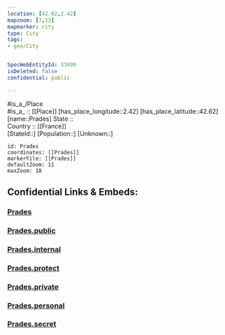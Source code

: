 ```yaml
---
location: [42.62,2.42] 
mapzoom: [7,12] 
mapmarker: city 
type: City
tags:
- geo/City


SpocWebEntityId: 33499
isDeleted: false
confidential: public

---
```

#is_a_/Place  
#is_a_ :: [[Place]] 
[has_place_longitude::2.42] 
[has_place_latitude::42.62] 
[name::Prades] 
State ::  
Country :: [[France]]  
[StateId::] 
[Population::] 
[Unknown::] 


```leaflet
id: Prades
coordinates: [[Prades]] 
markerFile: [[Prades]] 
defaultZoom: 11 
maxZoom: 18
```


## Confidential Links & Embeds: 

### [Prades](/_Standards/Earth/Continent/Europe/Europe~West/France/regions~France/Occitanie/departments~Occitanie/Pyrénées-Orientales/communes~Pyrénées-Orientales/Prades/cities~Prades/Prades.md) 

### [Prades.public](/_public/Earth/Continent/Europe/Europe~West/France/regions~France/Occitanie/departments~Occitanie/Pyrénées-Orientales/communes~Pyrénées-Orientales/Prades/cities~Prades/Prades.public.md) 

### [Prades.internal](/_internal/Earth/Continent/Europe/Europe~West/France/regions~France/Occitanie/departments~Occitanie/Pyrénées-Orientales/communes~Pyrénées-Orientales/Prades/cities~Prades/Prades.internal.md) 

### [Prades.protect](/_protect/Earth/Continent/Europe/Europe~West/France/regions~France/Occitanie/departments~Occitanie/Pyrénées-Orientales/communes~Pyrénées-Orientales/Prades/cities~Prades/Prades.protect.md) 

### [Prades.private](/_private/Earth/Continent/Europe/Europe~West/France/regions~France/Occitanie/departments~Occitanie/Pyrénées-Orientales/communes~Pyrénées-Orientales/Prades/cities~Prades/Prades.private.md) 

### [Prades.personal](/_personal/Earth/Continent/Europe/Europe~West/France/regions~France/Occitanie/departments~Occitanie/Pyrénées-Orientales/communes~Pyrénées-Orientales/Prades/cities~Prades/Prades.personal.md) 

### [Prades.secret](/_secret/Earth/Continent/Europe/Europe~West/France/regions~France/Occitanie/departments~Occitanie/Pyrénées-Orientales/communes~Pyrénées-Orientales/Prades/cities~Prades/Prades.secret.md)

